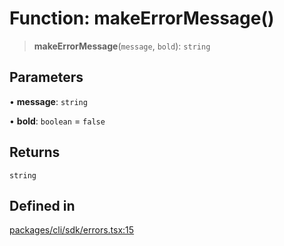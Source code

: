 # Function: makeErrorMessage()

> **makeErrorMessage**(`message`, `bold`): `string`

## Parameters

• **message**: `string`

• **bold**: `boolean` = `false`

## Returns

`string`

## Defined in

[packages/cli/sdk/errors.tsx:15](https://github.com/andreisergiu98/baeta/blob/277f62f15bfdecc05d507a84e60b62e5bc08a747/packages/cli/sdk/errors.tsx#L15)

